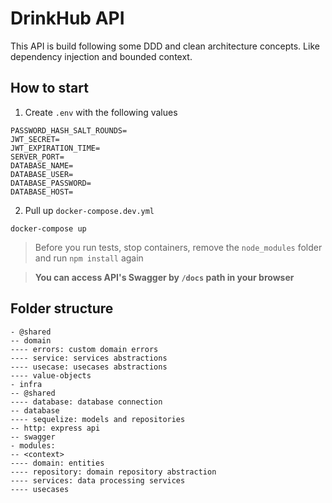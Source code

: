 # DrinkHub API
This API is build following some DDD and clean architecture concepts. Like dependency injection and bounded context.

## How to start
1. Create `.env` with the following values
```
PASSWORD_HASH_SALT_ROUNDS=
JWT_SECRET=
JWT_EXPIRATION_TIME=
SERVER_PORT=
DATABASE_NAME=
DATABASE_USER=
DATABASE_PASSWORD=
DATABASE_HOST=
```

2. Pull up `docker-compose.dev.yml`
```
docker-compose up
```

> Before you run tests, stop containers, remove the `node_modules` folder and run `npm install` again

> **You can access API's Swagger by `/docs` path in your browser**

## Folder structure
```
- @shared
-- domain
---- errors: custom domain errors
---- service: services abstractions
---- usecase: usecases abstractions
---- value-objects
- infra
-- @shared
---- database: database connection
-- database
---- sequelize: models and repositories
-- http: express api
-- swagger
- modules:
-- <context>
---- domain: entities
---- repository: domain repository abstraction
---- services: data processing services
---- usecases 
```
